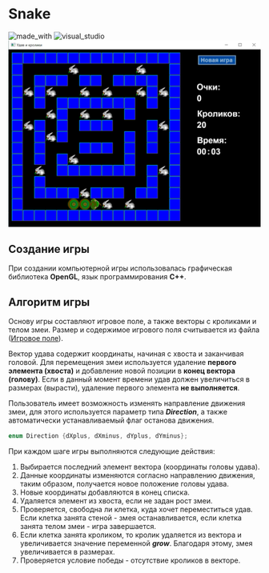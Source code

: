 # Snake
![made_with](https://img.shields.io/badge/Made%20with-C%2B%2B-success) 
![visual_studio](https://img.shields.io/badge/Made%20with-Visual%20Studio-success)
![Главная](gameInterface/start.png)
## Создание игры
При создании компьютерной игры 
использовалась графическая библиотека **OpenGL**,
язык программирования **C++**.
## Алгоритм игры
Основу игры составляют игровое поле, а также векторы
с кроликами и телом змеи. Размер и содержимое игрового
поля считывается из файла ([Игровое поле](SnakeOGL/map1)).  

Вектор удава содержит координаты, начиная с хвоста и заканчивая головой.
Для перемещения змеи используется удаление **первого элемента (хвоста)** и
добавление новой позиции в **конец вектора (голову)**. Если в данный момент 
времени удав должен увеличиться в размерах (вырасти), удаление первого
элемента **не выполняется**.

Пользователь имеет возможность изменять направление движения змеи,
для этого используется параметр типа ***Direction***, а также автоматически
устанавливаемый флаг останова движения.
```c++
enum Direction {dXplus, dXminus, dYplus, dYminus};
```
При каждом шаге игры выполняются следующие действия:
1. Выбирается последний элемент вектора (координаты головы удава).
2. Данные координаты изменяются согласно направлению движения, таким образом,
получается новое положение головы удава.
3. Новые координаты добавляются в конец списка.
4. Удаляется элемент из хвоста, если не задан рост змеи.
5. Проверяется, свободна ли клетка, куда хочет переместиться удав. Если клетка
занята стеной - змея останавливается, если клетка занята телом змеи - игра завершается.
6. Если клетка занята кроликом, то кролик удаляется из вектора и увеличивается
значение переменной ***grow***. Благодаря этому, змея увеличивается в размерах.
7. Проверяется условие победы - отсутствие кроликов в векторе.





